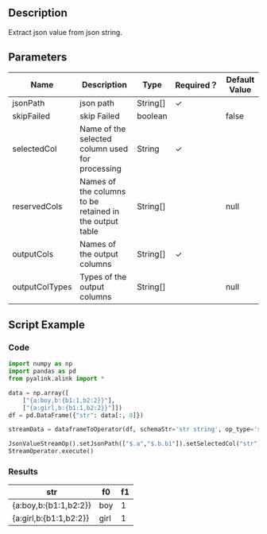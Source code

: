 ## Description
Extract json value from json string.

## Parameters
| Name | Description | Type | Required？ | Default Value |
| --- | --- | --- | --- | --- |
| jsonPath |  json path | String[] | ✓ |  |
| skipFailed |  skip Failed | boolean |  | false |
| selectedCol | Name of the selected column used for processing | String | ✓ |  |
| reservedCols | Names of the columns to be retained in the output table | String[] |  | null |
| outputCols | Names of the output columns | String[] | ✓ |  |
| outputColTypes | Types of the output columns | String[] |  | null |

## Script Example
### Code
``` python
import numpy as np
import pandas as pd
from pyalink.alink import *

data = np.array([
    ["{a:boy,b:{b1:1,b2:2}}"],
    ["{a:girl,b:{b1:1,b2:2}}"]])
df = pd.DataFrame({"str": data[:, 0]})

streamData = dataframeToOperator(df, schemaStr='str string', op_type='stream')

JsonValueStreamOp().setJsonPath(["$.a","$.b.b1"]).setSelectedCol("str").setOutputCols(["f0","f1"]).linkFrom(streamData).print()
StreamOperator.execute()
```

### Results

str | f0 | f1
----|----|---
{a:boy,b:{b1:1,b2:2}}|boy|1
{a:girl,b:{b1:1,b2:2}}|girl|1





